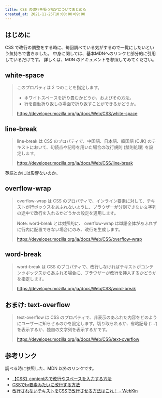 ```yaml
---
title: CSS の改行を扱う指定についてまとめる
created_at: 2021-11-25T10:00:00+09:00
---
```


## はじめに

CSS で改行の調整をする時に、毎回調べている気がするので一覧にしたいという気持ちで書きました。
中身に関しては、基本MDNへのリンクと部分的に引用しているだけです。
詳しくは、MDN のドキュメントを参照してみてください。

## white-space

> このプロパティは 2 つのことを指定します。
>
> - ホワイトスペースを折り畳むかどうか、およびその方法。
> - 行を自動折り返しの場面で折り返すことができるかどうか。
> 
> https://developer.mozilla.org/ja/docs/Web/CSS/white-space
 
## line-break

> line-break は CSS のプロパティで、中国語、日本語、韓国語 (CJK) のテキストにおいて、句読点や記号を用いた場合の改行規則 (禁則処理) を設定します。
>
> https://developer.mozilla.org/ja/docs/Web/CSS/line-break

英語とかには影響ないのか。

## overflow-wrap

> overflow-wrap は CSS のプロパティで、インライン要素に対して、テキストが行ボックスをあふれないように、ブラウザーが分割できない文字列の途中で改行を入れるかどうかの設定を適用します。
> 
> Note: word-break とは対照的に、 overflow-wrap は単語全体があふれずに行内に配置できない場合にのみ、改行を生成します。
> 
> https://developer.mozilla.org/ja/docs/Web/CSS/overflow-wrap

## word-break

> word-break は CSS のプロパティで、改行しなければテキストがコンテンツボックスからあふれる場合に、ブラウザーが改行を挿入するかどうかを指定します。
> 
> https://developer.mozilla.org/ja/docs/Web/CSS/word-break


## おまけ: text-overflow

> text-overflow は CSS のプロパティで、非表示のあふれた内容をどのようにユーザーに知らせるのかを設定します。切り取られるか、省略記号 ('…') を表示するか、独自の文字列を表示するかです。
>
> https://developer.mozilla.org/ja/docs/Web/CSS/text-overflow


## 参考リンク

調べる時に参照した、MDN 以外のリンクです。

- [【CSS】content内で改行やスペースを入力する方法](https://saruwakakun.com/html-css/reference/css-break)
- [CSSでbr要素みたいに改行する方法](https://lab.syncer.jp/Web/CSS/Snippet/4/)
- [改行されないテキストをCSSで改行させる方法はこれ！ - WebKin](https://web-kin.com/2021/06/2868/)
